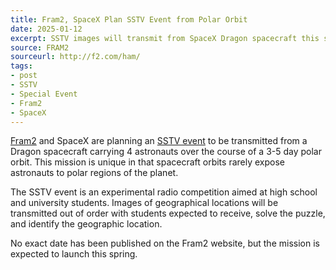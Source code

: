 ```yaml
---
title: Fram2, SpaceX Plan SSTV Event from Polar Orbit
date: 2025-01-12
excerpt: SSTV images will transmit from SpaceX Dragon spacecraft this spring.
source: FRAM2
sourceurl: http://f2.com/ham/
tags:
- post
- SSTV
- Special Event
- Fram2
- SpaceX
---
```

[Fram2](http://f2.com/) and SpaceX are planning an [SSTV event](http://f2.com/ham/) to be transmitted from a Dragon spacecraft carrying 4 astronauts over the course of a 3-5 day polar orbit. This mission is unique in that spacecraft orbits rarely expose astronauts to polar regions of the planet. 

The SSTV event is an experimental radio competition aimed at high school and university students. Images of geographical locations will be transmitted out of order with students expected to receive, solve the puzzle, and identify the geographic location.

No exact date has been published on the Fram2 website, but the mission is expected to launch this spring.